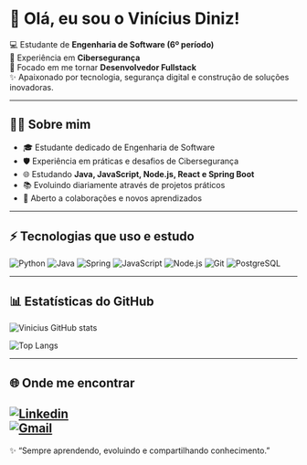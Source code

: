 # 👋 Olá, eu sou o Vinícius Diniz!

💻 Estudante de **Engenharia de Software (6º período)**  
🔐 Experiência em **Cibersegurança**  
🚀 Focado em me tornar **Desenvolvedor Fullstack**  
✨ Apaixonado por tecnologia, segurança digital e construção de soluções inovadoras.  

---

## 🧑‍💻 Sobre mim
- 🎓 Estudante dedicado de Engenharia de Software  
- 🛡️ Experiência em práticas e desafios de Cibersegurança  
- 🌐 Estudando **Java, JavaScript, Node.js, React e Spring Boot**  
- 📚 Evoluindo diariamente através de projetos práticos  
- 🤝 Aberto a colaborações e novos aprendizados  

---

## ⚡ Tecnologias que uso e estudo

![Python](https://img.shields.io/badge/Python-3776AB?style=for-the-badge&logo=python&logoColor=white)
![Java](https://img.shields.io/badge/Java-ED8B00?style=for-the-badge&logo=java&logoColor=white)
![Spring](https://img.shields.io/badge/Spring-6DB33F?style=for-the-badge&logo=spring&logoColor=white)
![JavaScript](https://img.shields.io/badge/JavaScript-F7DF1E?style=for-the-badge&logo=javascript&logoColor=black)
![Node.js](https://img.shields.io/badge/Node.js-43853D?style=for-the-badge&logo=node.js&logoColor=white)
![Git](https://img.shields.io/badge/Git-F05032?style=for-the-badge&logo=git&logoColor=white)
![PostgreSQL](https://img.shields.io/badge/PostgreSQL-316192?style=for-the-badge&logo=postgresql&logoColor=white)

---

## 📊 Estatísticas do GitHub

![Vinicius GitHub stats](https://github-readme-stats.vercel.app/api?username=viniciusd7&show_icons=true&theme=radical)

![Top Langs](https://github-readme-stats.vercel.app/api/top-langs/?username=viniciusd7&layout=compact&theme=radical)

---

## 🌐 Onde me encontrar
[![Linkedin](https://img.shields.io/badge/LinkedIn-0077B5?style=for-the-badge&logo=linkedin&logoColor=white)](https://www.linkedin.com/in/vinícius-diniz-4b3a71324/)  
[![Gmail](https://img.shields.io/badge/Gmail-D14836?style=for-the-badge&logo=gmail&logoColor=white)](mailto:viniciusdm967@gmail.com)  
---

✨ “Sempre aprendendo, evoluindo e compartilhando conhecimento.”  
